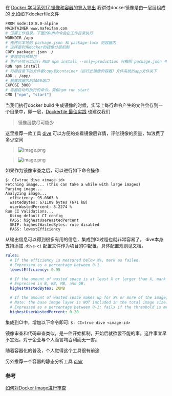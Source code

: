 在 [Docker 学习系列17 镜像和容器的导入导出](https://www.jianshu.com/p/ef1fed775e4a)
我讲过docker镜像是由一层层组成的
比如如下dockerfile文件
```bash
FROM node:10.8.0-alpine
MAINTAINER www.mafeifan.com
# 设置工作目录，下面的RUN命令会在工作目录执行
WORKDIR /app
# 先拷贝本地的 package.json 和 package-lock 到容器内
# 这样是利用docker的镜像分层机制
COPY package*.json ./
# 安装项目依赖包
# 生产环境可以运行 RUN npm install --only=production 只按照 package.json 中dependencies定义的模块
RUN npm install
# 将根目录下的文件都copy到container（运行此镜像的容器）文件系统的app文件夹下
ADD . /app/
# 暴露容器内的3000端口
EXPOSE 3000
# 容器启动时执行的命令，类似npm run start
CMD ["npm", "start"]
```
当我们执行docker build 生成镜像的时候，实际上每行命令产生的文件会存到一个目录中，即一层，[Dockerfile 最佳实践](https://yeasy.gitbooks.io/docker_practice/appendix/best_practices.html) 也建议我们
> 镜像层数尽可能少 

这里推荐一款工具 [dive](https://github.com/wagoodman/dive) 可以方便的查看镜像层详情，评估镜像的质量，如浪费了多少空间
> ![image.png](https://hexo-blog.pek3b.qingstor.com/upload_images/71414-55f0d75dadb7a82d.png?imageMogr2/auto-orient/strip%7CimageView2/2/w/1240)

> ![image.png](https://hexo-blog.pek3b.qingstor.com/upload_images/71414-8e13a73e2041219c.png?imageMogr2/auto-orient/strip%7CimageView2/2/w/1240)

如果作为镜像审查之后，可以进行如下命令操作:
```
$: CI=true dive <image-id>
Fetching image... (this can take a while with large images)
Parsing image...
Analyzing image...
  efficiency: 95.0863 %
  wastedBytes: 671109 bytes (671 kB)
  userWastedPercent: 8.2274 %
Run CI Validations...
  Using default CI config
  PASS: highestUserWastedPercent
  SKIP: highestWastedBytes: rule disabled
  PASS: lowestEfficiency
```
从输出信息可以得到很多有用的信息，集成到CI过程也就非常容易了。 dive本身支持添加`.dive-ci` 配置文件作为项目的CI配置，具体配置规则见文档。
```yaml
rules:
  # If the efficiency is measured below X%, mark as failed.
  # Expressed as a percentage between 0-1.
  lowestEfficiency: 0.95

  # If the amount of wasted space is at least X or larger than X, mark as failed.
  # Expressed in B, KB, MB, and GB.
  highestWastedBytes: 20MB

  # If the amount of wasted space makes up for X% or more of the image, mark as failed.
  # Note: the base image layer is NOT included in the total image size.
  # Expressed as a percentage between 0-1; fails if the threshold is met or crossed.
  highestUserWastedPercent: 0.20
```
集成到CI中，增加以下命令即可:
`$: CI=true dive <image-id> `

镜像审查和代码审查类似，是一件开始抵制，开始后就欲罢不能的事。这件事宜早不宜迟，对于企业与个人而言均百利而无一害。

随着容器化的普及，个人觉得这个工具很有前途

另外推荐一个容器的静态分析工具 [clair](https://github.com/coreos/clair)



###  参考
[如何对Docker Image进行审查](https://juejin.im/post/5d0ad89c518825282e2c3e7d)
